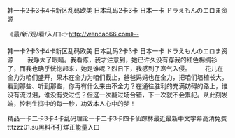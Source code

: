 韩一卡2卡3卡4卡新区乱码欧美
日本乱码2卡3卡
日本一卡
ドラえもんのエロま资源


《最/新/观/看/入/口👉http://wencao66.com》--

韩一卡2卡3卡4卡新区乱码欧美
日本乱码2卡3卡
日本一卡
ドラえもんのエロま资源
　　我睁大了眼睛。我看陈，我才注意到，她已许久没有穿我的红色棉绸衫了，而我也确乎恍惚起来，她是谁呢？烈日下，我感到了寒气入侵。
　　花儿在全力为咱们盛开，果木在全力为咱们截止，爸爸妈妈也在全力，把咱们培植长大。看到那些、听到那些，你再有什么来由不全力？在通往胜利的充满妨碍的路上，谁没有流过泪，谁没有受过伤？但这一次翻过场合错，下一次就不会累犯。从此刻发端，控制生掷中的每一秒，功效本人心中的梦！





精品一卡二卡3卡4卡乱码理论一卡二卡3卡四卡仙踪林最近最新中文字幕高清免费tttzzz01.su黑料不打烊正能量入口
